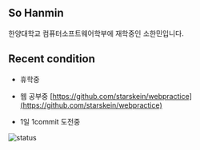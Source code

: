 ## So Hanmin
한양대학교 컴퓨터소프트웨어학부에 재학중인 소한민입니다.
## Recent condition
+ 휴학중
- 웹 공부중 [https://github.com/starskein/webpractice](https://github.com/starskein/webpractice)
* 1일 1commit 도전중

![status](https://github-readme-stats.vercel.app/api?username=starskein&show_icons=true&hide_border=true&include_all_commits=true)

<!--
**starskein/starskein** is a ✨ _special_ ✨ repository because its `README.md` (this file) appears on your GitHub profile.

Here are some ideas to get you started:

- 🔭 I’m currently working on ...
- 🌱 I’m currently learning ...
- 👯 I’m looking to collaborate on ...
- 🤔 I’m looking for help with ...
- 💬 Ask me about ...
- 📫 How to reach me: ...
- 😄 Pronouns: ...
- ⚡ Fun fact: ...
-->

